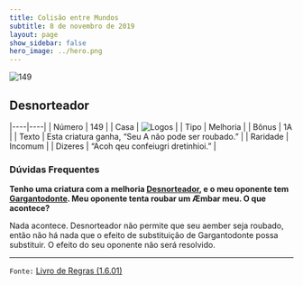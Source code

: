 ```yaml
---
title: Colisão entre Mundos
subtitle: 8 de novembro de 2019
layout: page
show_sidebar: false
hero_image: ../hero.png
---
```


![149](https://cdn.keyforgegame.com/media/card_front/pt/452_149_CWXPRQQVJCXP_pt.png)

## Desnorteador

|----|----|
| Número | 149 |
| Casa | ![Logos](https://archonarcana.com/images/thumb/c/ce/Logos.png/22px-Logos.png "Logos") |
| Tipo | Melhoria |
| Bônus | 1A |
| Texto | Esta criatura ganha, “Seu A não pode ser roubado.” |
| Raridade | Incomum |
| Dizeres | “Acoh qeu confeiugri dretinhioi.” |

### Dúvidas Frequentes

**Tenho uma criatura com a melhoria [Desnorteador](/wc/149), e o
meu oponente tem [Gargantodonte](/wc/203). Meu oponente tenta
roubar um Æmbar meu. O que acontece?**

Nada acontece. Desnorteador não permite que seu aember seja
roubado, então não há nada que o efeito de substituição de
Gargantodonte possa substituir. O efeito do seu oponente não
será resolvido.

<hr/>

`Fonte:` [Livro de Regras (1.6.01)](https://drive.google.com/open?id=1YNhLKUC0xfriiMwFYpDu1Go3zPJw6gYo)
